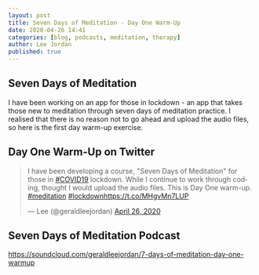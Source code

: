 ```yaml
---
layout: post
title: Seven Days of Meditation - Day One Warm-Up
date: 2020-04-26 14:41
categories: [blog, podcasts, meditation, therapy]
author: Lee Jordan
published: true
---
```


<h2>Seven Days of Meditation</H2>

I have been working on an app for those in lockdown - an app that takes those new to meditation through seven days of meditation practice. I realised that there is no reason not to go ahead and upload the audio files, so here is the first day warm-up exercise.

<h2>Day One Warm-Up on Twitter</H2>

<blockquote class="twitter-tweet" data-width="100%"><p lang="en" dir="ltr">I have been developing a course, &quot;Seven Days of Meditation&quot; for those in <a href="https://twitter.com/hashtag/COVID19?src=hash&amp;ref_src=twsrc%5Etfw">#COVID19</a> lockdown. While I continue to work through coding, thought I would upload the audio files. This is Day One warm-up. <a href="https://twitter.com/hashtag/meditation?src=hash&amp;ref_src=twsrc%5Etfw">#meditation</a> <a href="https://twitter.com/hashtag/lockdown?src=hash&amp;ref_src=twsrc%5Etfw">#lockdown</a><a href="https://t.co/MHgvMn7LUP">https://t.co/MHgvMn7LUP</a></p>&mdash; Lee (@geraldleejordan) <a href="https://twitter.com/geraldleejordan/status/1254234792192696321?ref_src=twsrc%5Etfw">April 26, 2020</a></blockquote> <script async src="https://platform.twitter.com/widgets.js" charset="utf-8"></script> 

<h2>Seven Days of Meditation Podcast</H2>

<a href="https://soundcloud.com/geraldleejordan/7-days-of-meditation-day-one-warmup" title="Seven Days of Meditation Podcast" target="_blank" rel="nofollow">https://soundcloud.com/geraldleejordan/7-days-of-meditation-day-one-warmup</a>
